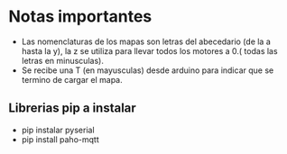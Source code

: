 # Notas importantes

* Las nomenclaturas de los mapas son letras del abecedario (de la a hasta la y), la z se utiliza para llevar todos los motores a 0.( todas las letras en minusculas).
* Se recibe una T (en mayusculas) desde arduino para indicar que se termino de cargar el mapa.


## Librerias pip a instalar
* pip instalar pyserial
* pip install paho-mqtt